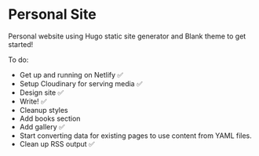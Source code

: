 # Personal Site

Personal website using Hugo static site generator and Blank theme to get started!

To do:

* Get up and running on Netlify ✅
* Setup Cloudinary for serving media ✅
* Design site ✅
* Write! ✅
* Cleanup styles
* Add books section
* Add gallery ✅
* Start converting data for existing pages to use content from YAML files.
* Clean up RSS output ✅
